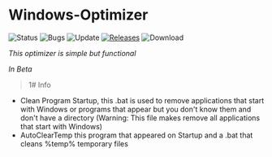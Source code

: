# Windows-Optimizer

![Status](https://img.shields.io/badge/status-paused-yellow.png) 
![Bugs](https://img.shields.io/badge/Bug-0-gren.png)
![Update](https://img.shields.io/badge/Update-1-gren.png)
[![Releases](https://img.shields.io/github/v/release/ViniciusRed/Windows-Optimizer?color=gren&display_name=tag)](https://github.com/ViniciusRed/Windows-Optimizer/releases)
![Download](https://img.shields.io/github/downloads/ViniciusRed/Windows-Optimizer/total)

_This optimizer is simple but functional_

_In Beta_

>1# Info

 * Clean Program Startup, this .bat is used to remove applications that start with Windows or programs that appear but you don't know them and don't have a directory (Warning: This file makes remove all applications that start with Windows)
 * AutoClearTemp this program that appeared on Startup and a .bat that cleans %temp% temporary files
 
